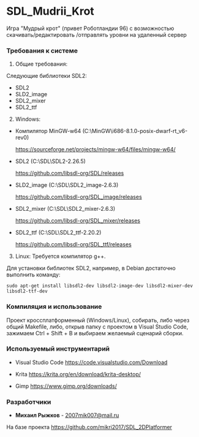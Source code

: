 # SDL_Mudrii_Krot
Игра "Мудрый крот" (привет Роботландии 96) с возможностью скачивать/редактировать
/отправлять уровни на удаленный сервер

### Требования к системе
1. Общие требования:

Следующие библиотеки SDL2:
* SDL2
* SLD2_image
* SDL2_mixer
* SDL2_ttf

2. Windows:
* Компилятор MinGW-w64 (C:\MinGW\i686-8.1.0-posix-dwarf-rt_v6-rev0)

  https://sourceforge.net/projects/mingw-w64/files/mingw-w64/
* SDL2 (C:\SDL\SDL2-2.26.5)

  https://github.com/libsdl-org/SDL/releases
* SLD2_image (C:\SDL\SDL2_image-2.6.3)

  https://github.com/libsdl-org/SDL_image/releases
* SDL2_mixer (C:\SDL\SDL2_mixer-2.6.3)
  
  https://github.com/libsdl-org/SDL_mixer/releases
* SDL2_ttf (C:\SDL\SDL2_ttf-2.20.2)
  
  https://github.com/libsdl-org/SDL_ttf/releases

3. Linux:
Требуется компилятор g++.

Для установки библиотек SDL2, например, в Debian достаточно выполнить команду:

```
sudo apt-get install libsdl2-dev libsdl2-image-dev libsdl2-mixer-dev libsdl2-ttf-dev
```

### Компиляция и использование
Проект кроссплатформенный (Windows/Linux), собирать, либо через общий Makefile,
либо, открыв папку с проектом в Visual Studio Code, зажимаем Ctrl + Shift + B
и выбираем желаемый сценарий сборки.

### Используемый инструментарий

* Visual Studio Code
https://code.visualstudio.com/Download

* Krita
https://krita.org/en/download/krita-desktop/

* Gimp
https://www.gimp.org/downloads/

### Разработчики

* **Михаил Рыжков** - <2007mik007@mail.ru>

На базе проекта https://github.com/mikri2017/SDL_2DPlatformer
